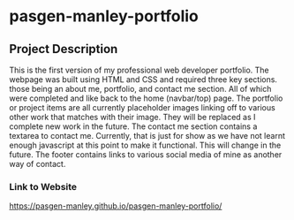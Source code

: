 # pasgen-manley-portfolio

## Project Description

This is the first version of my professional web developer portfolio. The webpage was built using HTML and CSS and required three key sections.
those being an about me, portfolio, and contact me section. All of which were completed and like back to the home (navbar/top) page.
The portfolio or project items are all currently placeholder images linking off to various other work that matches with their image. They will be replaced as I complete new work in the future. The contact me section contains a textarea to contact me. Currently, that is just for show as we have not learnt enough javascript at this point to make it functional. This will change in the future. The footer contains links to various social media of mine as another way of contact.

### Link to Website

https://pasgen-manley.github.io/pasgen-manley-portfolio/

